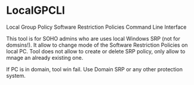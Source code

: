 # LocalGPCLI
Local Group Policy Software Restriction Policies Command Line Interface

This tool is for SOHO admins who are uses local Windows SRP (not for domsins!).
It allow to change mode of the Software Restriction Policies on local PC.
Tool does not allow to create or delete SRP policy, only allow to mnage an already existing one.

If PC is in domain, tool win fail. Use Domain SRP or any other protection system.